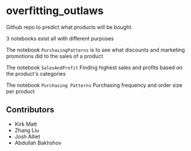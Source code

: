 # overfitting_outlaws

Github repo to predict what products will be bought. 

3 notebooks exist all with different purposes

The notebook `PurchasingPatterns` is to see what discounts and marketing promotions did to the sales of a product

The notebook `SalesAndProfit` Finding highest sales and profits based on the product's categories

The notebook `Purchasing Patterns` Purchasing frequency and order size per product

## Contributors

- Kirk Matt
- Zhang Liu
- Josh Alliet
- Abdullah Bakhshov
